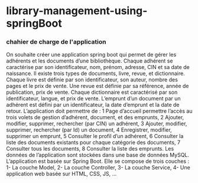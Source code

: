 # library-management-using-springBoot

### chahier de charge de l'application
On souhaite créer une application spring boot qui permet de gérer les
adhérents et les documents d’une bibliothèque. Chaque adhérent se caractérise par son
identificateur, nom, prénom, adresse, CIN et sa date de naissance. Il existe trois types de
documents, livre, revue, et dictionnaire. Chaque livre est définie par son identificateur, son
auteur, nombre des pages et le prix de vente. Une revue est définie par sa référence, année de
publication, prix de vente. Chaque dictionnaire est caractérisé par son identificateur, langue, et
prix de vente. L’emprunt d’un document par un adhérent est défini par un identificateur, la date
d’emprunt et la date de retour. L’application doit permettre de :
1 Page d’accueil permettre l’accès au trois volets de gestion d’adhérent, document, et des
emprunts,
2 Ajouter, modifier, supprimer, rechercher (par CIN) un adhérent,
3 Ajouter, modifier, supprimer, rechercher (par Id) un document,
4 Enregistrer, modifier, supprimer un emprunt,
5 Consulter le profil d’un adhérent,
6 Consulter la liste des documents existants pour chaque catégorie des documents,
7 Consulter tous les documents,
8 Consulter la liste des emprunts.
Les données de l’application sont stockées dans une base de données MySQL. L’application
est basée sur Spring Boot. Elle se compose de trois couches :
1- La couche Model,
2- La couche Controller,
3- La couche Service,
4- Une application web basée sur HTML, CSS, JS, …
